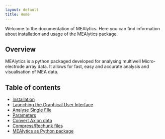 ```yaml
---
layout: default
title: Home
---
```


Welcome to the documentation of MEAlytics. Here you can find information about installation and usage of the MEAlytics package.

## Overview

MEAlytics is a python packaged developed for analysing multiwell Micro-electrode array data. It allows for fast, easy and accurate analysis and visualisation of MEA data.

## Table of contents

- [Installation](installation.html)
- [Launching the Graphical User Interface](gui.html)
- [Analyse Single FIle](analyse_file.html)
- [Parameters](parameters.html)
- [Convert Axion data](axion.html)
- [Compress/Rechunk files](compress_rechunk.html)
- [MEAlytics as Python package](python_package.html)